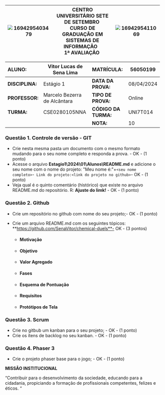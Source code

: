 |![1694295403479](image/1694295403479.png)| **CENTRO UNIVERSITÁRIO SETE DE SETEMBRO**  <br />CURSO DE GRADUAÇÃO EM SISTEMAS DE INFORMAÇÃO   <br />1ª AVALIAÇÃO  | ![1694295411069](image/1694295411069.png) |
| ------------------------------------------------------------- | ------------------------------------------------------------------------------------------------------------------------------------- | --------------------------------------- |

| **ALUNO:**      | Vitor Lucas de Sena Lima                               | **MATRÍCULA:**       | 56050199            |
| :-------------------- | ----------------------------- | :-------------------------- | ---------- |
| **DISCIPLINA:** | Estágio 1                    | **DATA DA PROVA:**    | 08/04/2024 |
| **PROFESSOR:**  | Marcelo Bezerra de Alcântara | **TIPO DE PROVA:**    | Online     |
| **TURMA:**      | CSE0280105NNA                 | **CÓDIGO DA TURMA:** | UNI7T014   |
|                       |                               | **NOTA:**             | 10 |

### **Questão 1.** Controle de versão - GIT

- Crie nesta mesma pasta um documento com o mesmo formato mudando para o seu nome completo e responda a prova. - OK - (1 ponto)
- Acesse o arquivo **Estagio1\2024\01\Alunos\README.md** e adicione o seu nome com o nome do projeto: "Meu nome é:"+`<seu nome completo>`-` Link do projeto:<link do projeto no github>`- OK - (1 ponto)
- Veja qual é o quinto comentário (histórico) que existe no arquivo README.md do repositório.
  R: **Ajuste do limk!** - OK - (1 ponto)

### **Questão 2.** Github

- Crie um repositório no github com nome do seu projeto;- OK - (1 ponto)
- Crie um arquivo README.md com os seguintes tópicos: **https://github.com/SenaVitor/chemical-duels**- OK - (3 pontos)

  - #### Motivação
  - #### Objetivo
  - #### Valor Agregado
  - #### Fases
  - #### Esquema de Pontuação
  - #### Requisitos
  - #### Protótipos de Tela

### **Questão 3.** Scrum

- Crie no gitbub um kanban para o seu projeto; - OK - (1 ponto)
- Crie os itens de backlog no seu kanban. - OK - (1 ponto)        

### **Questão 4.** Phaser 3

* Crie o projeto phaser base para o jogo; - OK - (1 ponto)

**MISSÃO INSTITUCIONAL**

“Contribuir para o desenvolvimento da sociedade, educando para a cidadania, propiciando a formação de profissionais competentes, felizes e éticos. “

